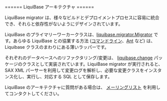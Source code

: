 ====== LiquiBase アーキテクチャ ======

LiquiBase migrator は、様々なビルドとデプロイメントプロセスに容易に統合でき、それらと依存性がないようにデザインされています。

LiquiBase のプライマリーワーカークラスは、[liquibase.migrator.Migrator](http://www.liquibase.org/api/liquibase/migrator/Migrator.html) です。あらゆる LiquiBase との協業する方法 ([コマンドライン](http://www.liquibase.org/api/liquibase/commandline/CommandLineFileOpener.html)、[Ant](http://www.liquibase.org/api/liquibase/ant/DatabaseMigratorTask.html) など) は、Liquibase クラスのまわりにある薄いラッパーです。

それぞれのデータベースへのリファクタリング/変更は、 [liquibase.change](http://www.liquibase.org/api/liquibase/change/package-summary.html)  パッケージのクラスとして実装されています。LiquiBase migrator が実行されると、SAX XML パーサーを利用して変更ログを解析し、必要な変更クラスをインスタンス化し、実行し、対応する SQL として保存します。

LiquiBase のアーキテクチャに質問がある場合は、 [メーリングリスト](../community) を利用してコンタクトしてください。
